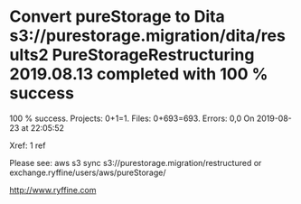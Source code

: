 # Convert pureStorage to Dita s3://purestorage.migration/dita/results2 PureStorageRestructuring 2019.08.13 completed with 100 % success

100 % success. Projects: 0+1=1.  Files: 0+693=693. Errors: 0,0  On 2019-08-23 at 22:05:52

Xref: 1 ref

Please see: aws s3 sync s3://purestorage.migration/restructured or exchange.ryffine/users/aws/pureStorage/

http://www.ryffine.com
